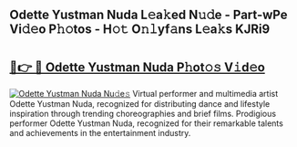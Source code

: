 ## Odette Yustman Nuda L𝚎a𝚔ed N𝚞𝚍e - Part-wPe Vi𝚍𝚎o P𝚑𝚘tos - H𝚘𝚝 O𝚗𝚕yf𝚊ns L𝚎a𝚔s KJRi9

# <h2><a href="http://kf71tj.oniu.top/?m=Odette+Yustman+Nuda">🔗👉 🔴 Odette Yustman Nuda P𝚑ot𝚘𝚜 V𝚒d𝚎o</a></h2>

[![Odette Yustman Nuda Nu𝚍e𝚜](https://i.imgur.com/0qMVB7G.gif)](http://kf71tj.oniu.top/?m=Odette+Yustman+Nuda)
Virtual performer and multimedia artist Odette Yustman Nuda, recognized for distributing dance and lifestyle inspiration through trending choreographies and brief films. Prodigious performer Odette Yustman Nuda, recognized for their remarkable talents and achievements in the entertainment industry.  
